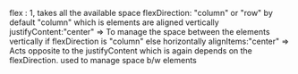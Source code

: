 flex : 1, takes all the available space
flexDirection: "column" or "row" by default "column" which is elements are aligned vertically
justifyContent:"center" => To manage the space between the elements vertically if flexDirection is "column" else horizontally
alignItems:"center" => Acts opposite to the justifyContent which is again depends on the flexDirection. used to manage space b/w elements
